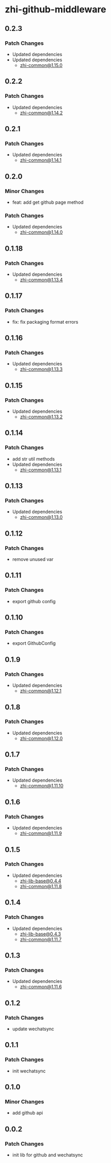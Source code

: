 # zhi-github-middleware

## 0.2.3

### Patch Changes

- Updated dependencies
- Updated dependencies
  - zhi-common@1.15.0

## 0.2.2

### Patch Changes

- Updated dependencies
  - zhi-common@1.14.2

## 0.2.1

### Patch Changes

- Updated dependencies
  - zhi-common@1.14.1

## 0.2.0

### Minor Changes

- feat: add get github page method

### Patch Changes

- Updated dependencies
  - zhi-common@1.14.0

## 0.1.18

### Patch Changes

- Updated dependencies
  - zhi-common@1.13.4

## 0.1.17

### Patch Changes

- fix: fix packaging format errors

## 0.1.16

### Patch Changes

- Updated dependencies
  - zhi-common@1.13.3

## 0.1.15

### Patch Changes

- Updated dependencies
  - zhi-common@1.13.2

## 0.1.14

### Patch Changes

- add str util methods
- Updated dependencies
  - zhi-common@1.13.1

## 0.1.13

### Patch Changes

- Updated dependencies
  - zhi-common@1.13.0

## 0.1.12

### Patch Changes

- remove unused var

## 0.1.11

### Patch Changes

- export github config

## 0.1.10

### Patch Changes

- export GithubConfig

## 0.1.9

### Patch Changes

- Updated dependencies
  - zhi-common@1.12.1

## 0.1.8

### Patch Changes

- Updated dependencies
  - zhi-common@1.12.0

## 0.1.7

### Patch Changes

- Updated dependencies
  - zhi-common@1.11.10

## 0.1.6

### Patch Changes

- Updated dependencies
  - zhi-common@1.11.9

## 0.1.5

### Patch Changes

- Updated dependencies
  - zhi-lib-base@0.4.4
  - zhi-common@1.11.8

## 0.1.4

### Patch Changes

- Updated dependencies
  - zhi-lib-base@0.4.3
  - zhi-common@1.11.7

## 0.1.3

### Patch Changes

- Updated dependencies
  - zhi-common@1.11.6

## 0.1.2

### Patch Changes

- update wechatsync

## 0.1.1

### Patch Changes

- init wechatsync

## 0.1.0

### Minor Changes

- add github api

## 0.0.2

### Patch Changes

- init lib for github and wechatsync
